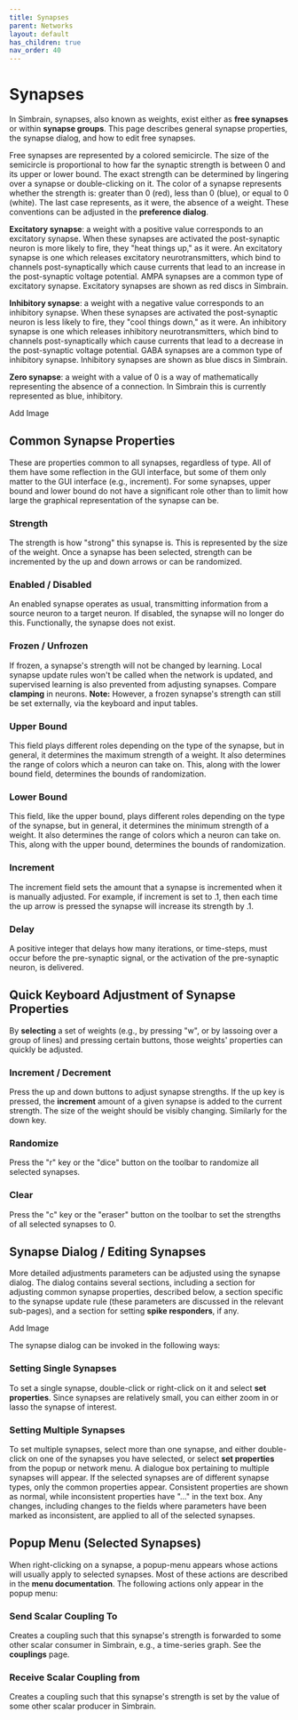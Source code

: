 ```yaml
---
title: Synapses
parent: Networks
layout: default
has_children: true
nav_order: 40
---
```


# Synapses

In Simbrain, synapses, also known as weights, exist either as **free synapses** or within **synapse groups**. This page describes general synapse properties, the synapse dialog, and how to edit free synapses.

Free synapses are represented by a colored semicircle. The size of the semicircle is proportional to how far the synaptic strength is between 0 and its upper or lower bound. The exact strength can be determined by lingering over a synapse or double-clicking on it. The color of a synapse represents whether the strength is: greater than 0 (red), less than 0 (blue), or equal to 0 (white). The last case represents, as it were, the absence of a weight. These conventions can be adjusted in the **preference dialog**.

**Excitatory synapse**: a weight with a positive value corresponds to an excitatory synapse. When these synapses are activated the post-synaptic neuron is more likely to fire, they "heat things up," as it were. An excitatory synapse is one which releases excitatory neurotransmitters, which bind to channels post-synaptically which cause currents that lead to an increase in the post-synaptic voltage potential. AMPA synapses are a common type of excitatory synapse. Excitatory synapses are shown as red discs in Simbrain.

**Inhibitory synapse**: a weight with a negative value corresponds to an inhibitory synapse. When these synapses are activated the post-synaptic neuron is less likely to fire, they "cool things down," as it were. An inhibitory synapse is one which releases inhibitory neurotransmitters, which bind to channels post-synaptically which cause currents that lead to a decrease in the post-synaptic voltage potential. GABA synapses are a common type of inhibitory synapse. Inhibitory synapses are shown as blue discs in Simbrain.

**Zero synapse**: a weight with a value of 0 is a way of mathematically representing the absence of a connection. In Simbrain this is currently represented as blue, inhibitory.

<!-- TODO --> Add Image

## Common Synapse Properties

These are properties common to all synapses, regardless of type. All of them have some reflection in the GUI interface, but some of them only matter to the GUI interface (e.g., increment). For some synapses, upper bound and lower bound do not have a significant role other than to limit how large the graphical representation of the synapse can be.

### Strength

The strength is how "strong" this synapse is. This is represented by the size of the weight. Once a synapse has been selected, strength can be incremented by the up and down arrows or can be randomized.

### Enabled / Disabled

An enabled synapse operates as usual, transmitting information from a source neuron to a target neuron. If disabled, the synapse will no longer do this. Functionally, the synapse does not exist.

### Frozen / Unfrozen

If frozen, a synapse's strength will not be changed by learning. Local synapse update rules won't be called when the network is updated, and supervised learning is also prevented from adjusting synapses. Compare **clamping** in neurons. **Note:** However, a frozen synapse's strength can still be set externally, via the keyboard and input tables.

### Upper Bound

This field plays different roles depending on the type of the synapse, but in general, it determines the maximum strength of a weight. It also determines the range of colors which a neuron can take on. This, along with the lower bound field, determines the bounds of randomization.

### Lower Bound

This field, like the upper bound, plays different roles depending on the type of the synapse, but in general, it determines the minimum strength of a weight. It also determines the range of colors which a neuron can take on. This, along with the upper bound, determines the bounds of randomization.

### Increment

The increment field sets the amount that a synapse is incremented when it is manually adjusted. For example, if increment is set to .1, then each time the up arrow is pressed the synapse will increase its strength by .1.

### Delay

A positive integer that delays how many iterations, or time-steps, must occur before the pre-synaptic signal, or the activation of the pre-synaptic neuron, is delivered.

## Quick Keyboard Adjustment of Synapse Properties

By **selecting** a set of weights (e.g., by pressing "w", or by lassoing over a group of lines) and pressing certain buttons, those weights' properties can quickly be adjusted.

### Increment / Decrement

Press the up and down buttons to adjust synapse strengths. If the up key is pressed, the **increment** amount of a given synapse is added to the current strength. The size of the weight should be visibly changing. Similarly for the down key.

### Randomize

Press the "r" key or the "dice" button on the toolbar to randomize all selected synapses.

### Clear

Press the "c" key or the "eraser" button on the toolbar to set the strengths of all selected synapses to 0.

## Synapse Dialog / Editing Synapses

More detailed adjustments parameters can be adjusted using the synapse dialog. The dialog contains several sections, including a section for adjusting common synapse properties, described below, a section specific to the synapse update rule (these parameters are discussed in the relevant sub-pages), and a section for setting **spike responders**, if any.

<!-- TODO --> Add Image

The synapse dialog can be invoked in the following ways:

### Setting Single Synapses

To set a single synapse, double-click or right-click on it and select **set properties**. Since synapses are relatively small, you can either zoom in or lasso the synapse of interest.

### Setting Multiple Synapses

To set multiple synapses, select more than one synapse, and either double-click on one of the synapses you have selected, or select **set properties** from the popup or network menu. A dialogue box pertaining to multiple synapses will appear. If the selected synapses are of different synapse types, only the common properties appear. Consistent properties are shown as normal, while inconsistent properties have "..." in the text box. Any changes, including changes to the fields where parameters have been marked as inconsistent, are applied to all of the selected synapses.

## Popup Menu (Selected Synapses)

When right-clicking on a synapse, a popup-menu appears whose actions will usually apply to selected synapses. Most of these actions are described in the **menu documentation**. The following actions only appear in the popup menu:

### Send Scalar Coupling To

Creates a coupling such that this synapse's strength is forwarded to some other scalar consumer in Simbrain, e.g., a time-series graph. See the **couplings** page.

### Receive Scalar Coupling from

Creates a coupling such that this synapse's strength is set by the value of some other scalar producer in Simbrain.
